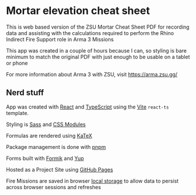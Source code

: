 # Mortar elevation cheat sheet

This is web based version of the ZSU Mortar Cheat Sheet PDF for recording data and assisting with the calculations required to perform the Rhino Indirect Fire Support role in Arma 3 Missions

This app was created in a couple of hours because I can, so styling is bare minimum to match the original PDF with just enough to be usable on a tablet or phone

For more information about Arma 3 with ZSU, visit https://arma.zsu.gg/

## Nerd stuff

App was created with [React](https://react.dev/) and [TypeScript](https://www.typescriptlang.org/) using the [Vite](https://vitejs.dev/) `react-ts` template.

Styling is [Sass](https://sass-lang.com/) and [CSS Modules](https://github.com/css-modules/css-modules)

Formulas are rendered using [KaTeX](https://katex.org/)

Package management is done with [pnpm](https://pnpm.io/)

Forms built with [Formik](https://formik.org/) and [Yup](https://github.com/jquense/yup)

Hosted as a Project Site using [GitHub Pages](https://pages.github.com/)

Fire Missions are saved in browser [local storage](https://developer.mozilla.org/en-US/docs/Web/API/Window/localStorage) to allow data to persist across browser sessions and refreshes
